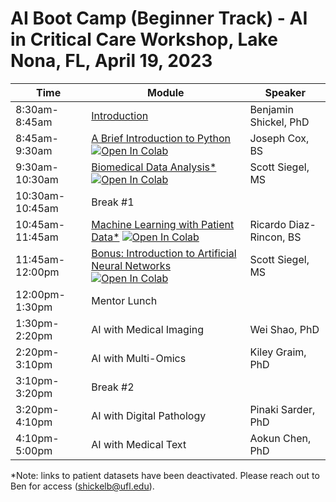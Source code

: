 # AI Boot Camp (Beginner Track) - AI in Critical Care Workshop, Lake Nona, FL, April 19, 2023

| Time            | Module                                            | Speaker                 |
|-----------------|---------------------------------------------------|-------------------------|
| 8:30am-8:45am   | [Introduction](https://github.com/gatorai/aicc23/raw/main/presentations/AICC%20AI%20Boot%20Camp.pdf)                                      | Benjamin Shickel, PhD   |
| 8:45am-9:30am   | [A Brief Introduction to Python](https://github.com/gatorai/aicc23/blob/main/notebooks/1_A_Brief_Introduction_to_Python.ipynb) [![Open In Colab](https://colab.research.google.com/assets/colab-badge.svg)](https://colab.research.google.com/github/gatorai/aicc23/blob/main/notebooks/1_A_Brief_Introduction_to_Python.ipynb)                    | Joseph Cox, BS          |
| 9:30am-10:30am  | [Biomedical Data Analysis*](https://github.com/gatorai/aicc23/blob/main/notebooks/2_Biomedical_Data_Analysis_with_Pandas.ipynb) [![Open In Colab](https://colab.research.google.com/assets/colab-badge.svg)](https://colab.research.google.com/github/gatorai/aicc23/blob/main/notebooks/2_Biomedical_Data_Analysis_with_Pandas.ipynb)                          | Scott Siegel, MS        |
| 10:30am-10:45am | Break #1||
| 10:45am-11:45am | [Machine Learning with Patient Data*](https://github.com/gatorai/aicc23/blob/main/notebooks/3_Machine_Learning_with_Structured_Patient_Data.ipynb) [![Open In Colab](https://colab.research.google.com/assets/colab-badge.svg)](https://colab.research.google.com/github/gatorai/aicc23/blob/main/notebooks/3_Machine_Learning_with_Structured_Patient_Data.ipynb)                | Ricardo Diaz-Rincon, BS |
| 11:45am-12:00pm | [Bonus: Introduction to Artificial Neural Networks](https://github.com/gatorai/aicc23/blob/main/notebooks/4_Introduction_to_Artificial_Neural_Networks.ipynb) [![Open In Colab](https://colab.research.google.com/assets/colab-badge.svg)](https://colab.research.google.com/github/gatorai/aicc23/blob/main/notebooks/4_Introduction_to_Artificial_Neural_Networks.ipynb) | Scott Siegel, MS            |
| 12:00pm-1:30pm  | Mentor Lunch                                      |                         |       
| 1:30pm-2:20pm   | AI with Medical Imaging                           | Wei Shao, PhD           |       
| 2:20pm-3:10pm   | AI with Multi-Omics                               | Kiley Graim, PhD        |       
| 3:10pm-3:20pm   | Break #2                                          |                         |       
| 3:20pm-4:10pm   | AI with Digital Pathology                         | Pinaki Sarder, PhD      |       
| 4:10pm-5:00pm   | AI with Medical Text                              | Aokun Chen, PhD         |       

*Note: links to patient datasets have been deactivated. Please reach out to Ben for access (shickelb@ufl.edu).
